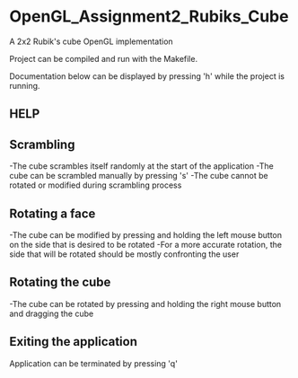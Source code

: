 # OpenGL_Assignment2_Rubiks_Cube
A 2x2 Rubik's cube OpenGL implementation

Project can be compiled and run with the Makefile.

Documentation below can be displayed by pressing 'h' while the project is running.

HELP
----

Scrambling
----------
-The cube scrambles itself randomly at the start of the application
-The cube can be scrambled manually by pressing 's'
-The cube cannot be rotated or modified during scrambling process


Rotating a face
---------------
-The cube can be modified by pressing and holding the left mouse button on the side that is desired to be rotated
-For a more accurate rotation, the side that will be rotated should be mostly confronting the user


Rotating the cube
------------------
-The cube can be rotated by pressing and holding the right mouse button and dragging the cube

Exiting the application
------------------------
Application can be terminated by pressing 'q'
